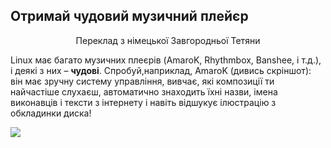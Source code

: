 ﻿<?php require("../../entete.php"); ?> <?php require("../../base.php"); ?> <?php require("../../fonctions.php"); ?>

<div id="corps">

<h2>Отримай чудовий музичний плейєр</h2>
<p align="center">Переклад з німецької Завгородньої Тетяни</p>
<p>Linux має багато музичних плеєрів  (AmaroK, Rhythmbox, Banshee, і т.д.), і деякі з них – <b>чудові</b>. Спробуй,наприклад, AmaroK (дивись скріншот): він має зручну систему управління, вивчає, які композиції ти найчастіше слухаєш, автоматично знаходить їхні назви, імена виконавців і тексти з інтернету і навіть відшукує ілюстрацію з обкладинки диска!</p>

<img src="Images/amarok.png" />

</div>


